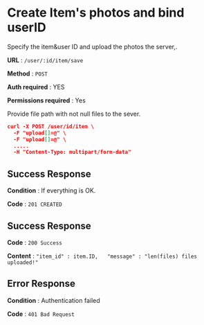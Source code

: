 
# Create Item's photos and bind userID

Specify the item&user ID and upload the photos the  server,.

**URL** : `/user/:id/item/save`

**Method** : `POST`

**Auth required** : YES

**Permissions required** : Yes

Provide file path with not null files to the sever.

```json
curl -X POST /user/id/item \
  -F "upload[]=@" \
  -F "upload[]=@" \
  .....
  -H "Content-Type: multipart/form-data"
```

## Success Response

**Condition** : If everything is OK.

**Code** : `201 CREATED`
## Success Response

**Code** : `200 Success`

**Content** : `"item_id" : item.ID,  
"message" : "len(files) files uploaded!"`

## Error Response 

**Condition** : Authentication failed

**Code** : `401 Bad Request`
